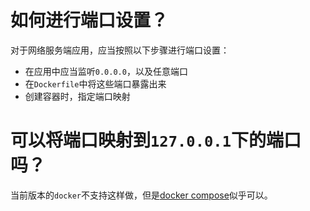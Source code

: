 # 如何进行端口设置？

对于网络服务端应用，应当按照以下步骤进行端口设置：

- 在应用中应当监听`0.0.0.0`，以及任意端口
- 在`Dockerfile`中将这些端口暴露出来
- 创建容器时，指定端口映射

# 可以将端口映射到`127.0.0.1`下的端口吗？

当前版本的`docker`不支持这样做，但是[docker compose](https://docs.docker.com/compose/compose-file/compose-file-v2/#ports)似乎可以。
